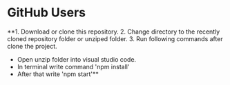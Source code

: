 # GitHub Users
**1. Download or clone this repository.
2. Change directory to the recently cloned repository folder or unziped folder.
3. Run following commands after clone the project.
   - Open unzip folder into visual studio code.
   - In terminal write command 'npm install'
   - After that write 'npm start'**
   
